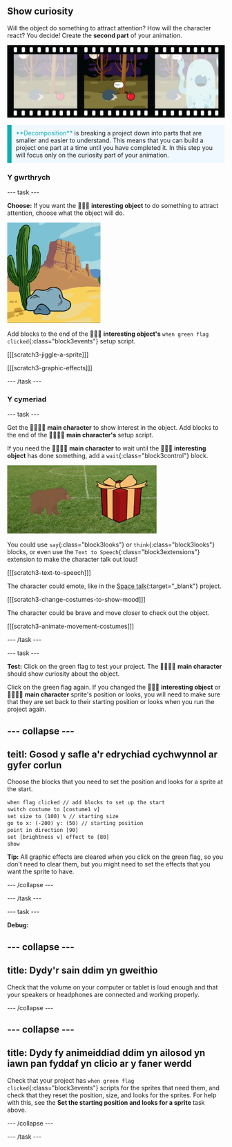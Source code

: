 ## Show curiosity

Will the object do something to attract attention? How will the character react? You decide! Create the **second part** of your animation.

![A film strip with 3 frames. The second frame is highlighted. The frame shows a scene with character thinking 'hmmmm' while looking at a curious object.](images/curiosity.png)

<p style="border-left: solid; border-width:10px; border-color: #0faeb0; background-color: aliceblue; padding: 10px;">
  <span style="color: #0faeb0">**Decomposition**</span> is breaking a project down into parts that are smaller and easier to understand. This means that you can build a project one part at a time until you have completed it. In this step you will focus only on the curiosity part of your animation.
</p>

### Y gwrthrych

--- task ---

**Choose:** If you want the 🎂🎾🎁 **interesting object** to do something to attract attention, choose what the object will do.

![A desert background with a rock jiggling back and forth.](images/jiggle.gif)

Add blocks to the end of the 🎂🎾🎁 **interesting object's** `when green flag clicked`{:class="block3events"} setup script.

[[[scratch3-jiggle-a-sprite]]]

[[[scratch3-graphic-effects]]]

--- /task ---

### Y cymeriad

--- task ---

Get the 🐙👩‍🦼🦖 **main character** to show interest in the object. Add blocks to the end of the 🐙👩‍🦼🦖 **main character's** setup script.

If you need the 🐙👩‍🦼🦖 **main character** to wait until the 🎂🎾🎁 **interesting object** has done something, add a `wait`{:class="block3control"} block.

![A desert background with a rock jiggling back and forth.](images/bear.gif)

You could use `say`{:class="block3looks"} or `think`{:class="block3looks"} blocks, or even use the `Text to Speech`{:class="block3extensions"} extension to make the character talk out loud!

[[[scratch3-text-to-speech]]]

The character could emote, like in the [Space talk](https://projects.raspberrypi.org/en/projects/space-talk){:target="_blank"} project.

[[[scratch3-change-costumes-to-show-mood]]]

The character could be brave and move closer to check out the object.

[[[scratch3-animate-movement-costumes]]]

--- /task ---

--- task ---

**Test:** Click on the green flag to test your project. The 🐙👩‍🦼🦖 **main character** should show curiosity about the object.

Click on the green flag again. If you changed the 🎂🎾🎁 **interesting object** or 🐙👩‍🦼🦖 **main character** sprite's position or looks, you will need to make sure that they are set back to their starting position or looks when you run the project again.

--- collapse ---
---
teitl: Gosod y safle a'r edrychiad cychwynnol ar gyfer corlun
---

Choose the blocks that you need to set the position and looks for a sprite at the start.

```blocks3
when flag clicked // add blocks to set up the start 
switch costume to [costume1 v]
set size to (100) % // starting size
go to x: (-200) y: (50) // starting position
point in direction [90]
set [brightness v] effect to [80]
show
```

**Tip:** All graphic effects are cleared when you click on the green flag, so you don't need to clear them, but you might need to set the effects that you want the sprite to have.

--- /collapse ---

--- /task ---

--- task ---

**Debug:**

--- collapse ---
---
title: Dydy'r sain ddim yn gweithio
---

Check that the volume on your computer or tablet is loud enough and that your speakers or headphones are connected and working properly.

--- /collapse ---

--- collapse ---
---
title: Dydy fy animeiddiad ddim yn ailosod yn iawn pan fyddaf yn clicio ar y faner werdd
---

Check that your project has `when green flag clicked`{:class="block3events"} scripts for the sprites that need them, and check that they reset the position, size, and looks for the sprites. For help with this, see the **Set the starting position and looks for a sprite** task above.

--- /collapse ---

--- /task ---

